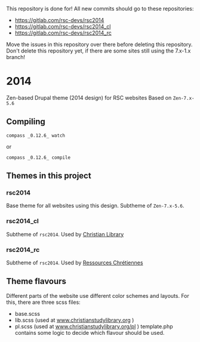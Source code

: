 This repository is done for! All new commits should go to these repositories:

- https://gitlab.com/rsc-devs/rsc2014
- https://gitlab.com/rsc-devs/rsc2014_cl
- https://gitlab.com/rsc-devs/rsc2014_rc

Move the issues in this repository over there before deleting this repository.
Don't delete this repository yet, if there are some sites still using the 7.x-1.x branch!

# 2014
Zen-based Drupal theme (2014 design) for RSC websites
Based on `Zen-7.x-5.6`

## Compiling

`compass _0.12.6_ watch`

or

`compass _0.12.6_ compile`

## Themes in this project

### rsc2014
Base theme for all websites using this design.
Subtheme of `Zen-7.x-5.6`.

### rsc2014_cl
Subtheme of `rsc2014`.
Used by [Christian Library](http://www.christianstudylibrary.org)

### rsc2014_rc
Subtheme of `rsc2014`.
Used by [Ressources Chrétiennes](http://www.ressourceschretiennes.com)

## Theme flavours
Different parts of the website use different color schemes and layouts. For this, there are three scss files:
- base.scss
- lib.scss (used at www.christianstudylibrary.org )
- pl.scss (used at www.christianstudylibrary.org/pl )
template.php contains some logic to decide which flavour should be used.
